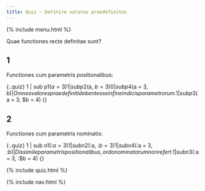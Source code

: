 ```yaml
---
title: Quiz — Definire valores praedefinitos
---
```


{% include menu.html %}

Quae functiones recte definitae sunt?

## 1

Functiones cum parametris positionalibus:

{:.quiz}
1 | sub p1($a = 3) {}
1 | sub p2($a, $b = 3) {}
0 | sub p4($a = 3, $b) {} | Omnes valores praedefiniti debent esse in fine indicis parametrorum.
1 | sub p3($a = 3, $b = 4) {}

## 2 

Functiones cum parametris nominatis:

{:.quiz}
1 | sub n1(:$a = 3) {}
1 | sub n2(:$a, :$b = 3) {}
1 | sub n4(:$a = 3, :$b) {} | Dissimile parametris positionalibus, ordo nominatarum non refert.
1 | sub n3(:$a = 3, :$b = 4) {}

{% include quiz.html %}

{% include nav.html %}